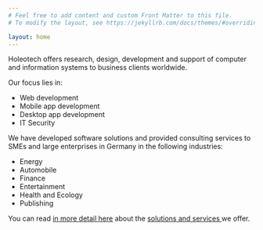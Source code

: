 ```yaml
---
# Feel free to add content and custom Front Matter to this file.
# To modify the layout, see https://jekyllrb.com/docs/themes/#overriding-theme-defaults

layout: home
---
```


Holeotech offers research, design, development and support of computer and information systems to business clients worldwide.

Our focus lies in:
* Web development
* Mobile app development
* Desktop app development
* IT Security

We have developed software solutions and provided consulting services to SMEs and large enterprises in Germany in the following industries:
* Energy
* Automobile
* Finance
* Entertainment
* Health and Ecology
* Publishing

You can read <a href="{{ site.baseurl }}{% link solutions.md %}">in more detail here</a> about the <a href="{{ site.baseurl }}{% link solutions.md %}">solutions and services </a> we offer.
